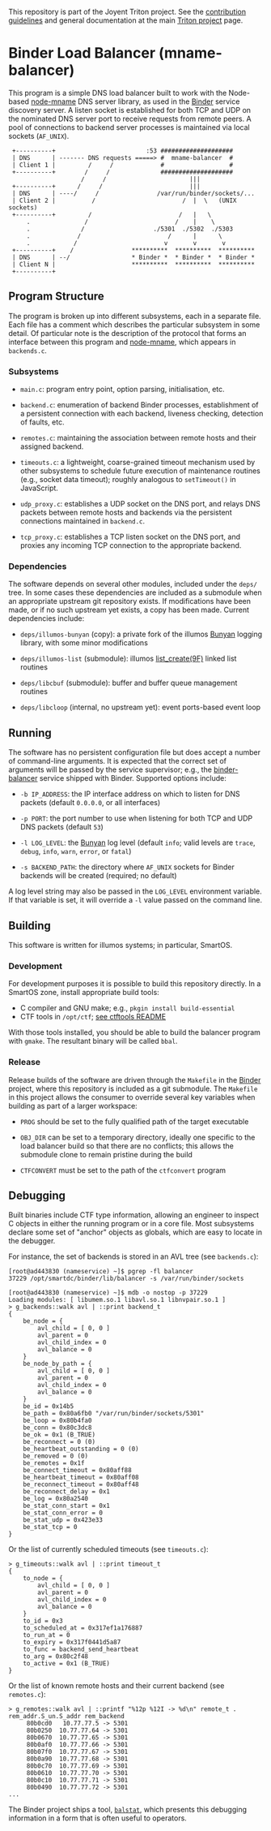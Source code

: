 <!--
    This Source Code Form is subject to the terms of the Mozilla Public
    License, v. 2.0. If a copy of the MPL was not distributed with this
    file, You can obtain one at http://mozilla.org/MPL/2.0/.
-->

<!--
    Copyright 2019 Joyent, Inc.
-->

This repository is part of the Joyent Triton project. See the [contribution
guidelines](https://github.com/joyent/triton/blob/master/CONTRIBUTING.md)
and general documentation at the main [Triton
project](https://github.com/joyent/triton) page.

# Binder Load Balancer (mname-balancer)

This program is a simple DNS load balancer built to work with the Node-based
[node-mname][mname] DNS server library, as used in the [Binder][binder] service
discovery server.  A listen socket is established for both TCP and UDP on the
nominated DNS server port to receive requests from remote peers.  A pool of
connections to backend server processes is maintained via local sockets
(`AF_UNIX`).

```
 +----------+                         :53 ####################
 | DNS      | ------- DNS requests =====> #  mname-balancer  #
 | Client 1 |         /     /             #                  #
 +----------+        /     /              ####################
                    /     /                       |||
 +----------+      /     /                        |||
 | DNS      | ----/     /                /var/run/binder/sockets/...
 | Client 2 |          /                        /  |  \   (UNIX sockets)
 +----------+         /                        /   |   \
     .               /                        /    |    \
     .              /                   ./5301  ./5302  ./5303
     .             /                        /      |      \
     .            /                        v       v       v
 +----------+    /                **********  **********  **********
 | DNS      | --/                 * Binder *  * Binder *  * Binder *
 | Client N |                     **********  **********  **********
 +----------+
```

## Program Structure

The program is broken up into different subsystems, each in a separate file.
Each file has a comment which describes the particular subsystem in some
detail.  Of particular note is the description of the protocol that forms an
interface between this program and [node-mname][mname], which appears in
`backends.c`.

### Subsystems

* `main.c`: program entry point, option parsing, initialisation, etc.

* `backend.c`: enumeration of backend Binder processes, establishment
  of a persistent connection with each backend, liveness checking,
  detection of faults, etc.

* `remotes.c`: maintaining the association between remote hosts and
  their assigned backend.

* `timeouts.c`: a lightweight, coarse-grained timeout mechanism used
  by other subsystems to schedule future execution of maintenance
  routines (e.g., socket data timeout); roughly analogous to
  `setTimeout()` in JavaScript.

* `udp_proxy.c`: establishes a UDP socket on the DNS port, and relays
  DNS packets between remote hosts and backends via the persistent
  connections maintained in `backend.c`.

* `tcp_proxy.c`: establishes a TCP listen socket on the DNS port,
  and proxies any incoming TCP connection to the appropriate
  backend.

### Dependencies

The software depends on several other modules, included under the `deps/` tree.
In some cases these dependencies are included as a submodule when an
appropriate upstream git repository exists.  If modifications have been made,
or if no such upstream yet exists, a copy has been made.  Current dependencies
include:

* `deps/illumos-bunyan` (copy): a private fork of the illumos [Bunyan][bunyan]
  logging library, with some minor modifications

* `deps/illumos-list` (submodule): illumos [list_create(9F)][list_create]
  linked list routines

* `deps/libcbuf` (submodule): buffer and buffer queue management routines

* `deps/libcloop` (internal, no upstream yet): event ports-based event loop

## Running

The software has no persistent configuration file but does accept a number of
command-line arguments.  It is expected that the correct set of arguments
will be passed by the service supervisor; e.g., the [binder-balancer][smf]
service shipped with Binder.  Supported options include:

* `-b IP_ADDRESS`: the IP interface address on which to listen for DNS packets
  (default `0.0.0.0`, or all interfaces)

* `-p PORT`: the port number to use when listening for both TCP and UDP DNS
  packets (default `53`)

* `-l LOG_LEVEL`: the [Bunyan][bunyan] log level (default `info`; valid
  levels are `trace`, `debug`, `info`, `warn`, `error`, or `fatal`)

* `-s BACKEND_PATH`: the directory where `AF_UNIX` sockets for Binder
  backends will be created (required; no default)

A log level string may also be passed in the `LOG_LEVEL` environment variable.
If that variable is set, it will override a `-l` value passed on the command
line.

## Building

This software is written for illumos systems; in particular, SmartOS.

### Development

For development purposes it is possible to build this repository directly.
In a SmartOS zone, install appropriate build tools:

* C compiler and GNU make; e.g., `pkgin install build-essential`
* CTF tools in `/opt/ctf`; [see ctftools README][ctftools]

With those tools installed, you should be able to build the balancer program
with `gmake`.  The resultant binary will be called `bbal`.

### Release

Release builds of the software are driven through the `Makefile` in the
[Binder][binder] project, where this repository is included as a git submodule.
The `Makefile` in this project allows the consumer to override several
key variables when building as part of a larger workspace:

* `PROG` should be set to the fully qualified path of the target
  executable

* `OBJ_DIR` can be set to a temporary directory, ideally one specific
  to the load balancer build so that there are no conflicts; this
  allows the submodule clone to remain pristine during the build

* `CTFCONVERT` must be set to the path of the `ctfconvert` program

## Debugging

Built binaries include CTF type information, allowing an engineer to inspect C
objects in either the running program or in a core file.  Most subsystems
declare some set of "anchor" objects as globals, which are easy to locate in
the debugger.

For instance, the set of backends is stored in an AVL tree (see `backends.c`):

```
[root@ad443830 (nameservice) ~]$ pgrep -fl balancer
37229 /opt/smartdc/binder/lib/balancer -s /var/run/binder/sockets

[root@ad443830 (nameservice) ~]$ mdb -o nostop -p 37229
Loading modules: [ libumem.so.1 libavl.so.1 libnvpair.so.1 ]
> g_backends::walk avl | ::print backend_t
{
    be_node = {
        avl_child = [ 0, 0 ]
        avl_parent = 0
        avl_child_index = 0
        avl_balance = 0
    }
    be_node_by_path = {
        avl_child = [ 0, 0 ]
        avl_parent = 0
        avl_child_index = 0
        avl_balance = 0
    }
    be_id = 0x14b5
    be_path = 0x80a6fb0 "/var/run/binder/sockets/5301"
    be_loop = 0x80b4fa0
    be_conn = 0x80c3dc8
    be_ok = 0x1 (B_TRUE)
    be_reconnect = 0 (0)
    be_heartbeat_outstanding = 0 (0)
    be_removed = 0 (0)
    be_remotes = 0x1f
    be_connect_timeout = 0x80aff88
    be_heartbeat_timeout = 0x80aff08
    be_reconnect_timeout = 0x80aff48
    be_reconnect_delay = 0x1
    be_log = 0x80a2540
    be_stat_conn_start = 0x1
    be_stat_conn_error = 0
    be_stat_udp = 0x423e33
    be_stat_tcp = 0
}
```

Or the list of currently scheduled timeouts (see `timeouts.c`):

```
> g_timeouts::walk avl | ::print timeout_t
{
    to_node = {
        avl_child = [ 0, 0 ]
        avl_parent = 0
        avl_child_index = 0
        avl_balance = 0
    }
    to_id = 0x3
    to_scheduled_at = 0x317ef1a176887
    to_run_at = 0
    to_expiry = 0x317f0441d5a87
    to_func = backend_send_heartbeat
    to_arg = 0x80c2f48
    to_active = 0x1 (B_TRUE)
}
```

Or the list of known remote hosts and their current backend (see `remotes.c`):

```
> g_remotes::walk avl | ::printf "%12p %12I -> %d\n" remote_t . rem_addr.S_un.S_addr rem_backend
     80b0cd0   10.77.77.5 -> 5301
     80b0250  10.77.77.64 -> 5301
     80b0670  10.77.77.65 -> 5301
     80b0af0  10.77.77.66 -> 5301
     80b07f0  10.77.77.67 -> 5301
     80b0a90  10.77.77.68 -> 5301
     80b0c70  10.77.77.69 -> 5301
     80b0610  10.77.77.70 -> 5301
     80b0c10  10.77.77.71 -> 5301
     80b0490  10.77.77.72 -> 5301
...
```

The Binder project ships a tool, [`balstat`][balstat], which presents this
debugging information in a form that is often useful to operators.


<!-- References -->
[mname]: https://github.com/joyent/node-mname
[binder]: https://github.com/joyent/binder
[ctftools]: https://us-east.manta.joyent.com/Joyent_Dev/public/ctftools/README.txt
[smf]: https://github.com/joyent/binder/blob/0a065742b61417a91050350075b7f8f4bb943e86/smf/manifests/binder-balancer.xml.in#L39-L46
[bunyan]: https://github.com/trentm/node-bunyan
[list_create]: https://illumos.org/man/9F/list_create
[balstat]: https://github.com/joyent/binder/blob/master/bin/balstat
